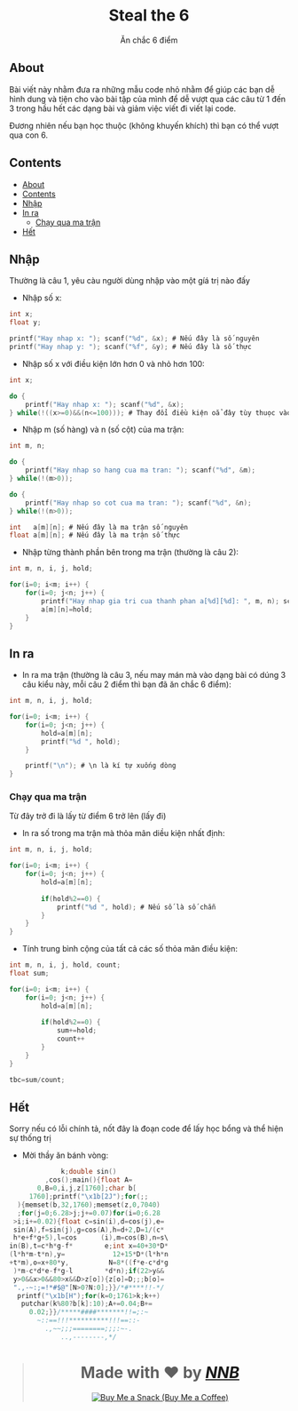 
<h1 align="center">Steal the 6</h1>
<p align="center">Ăn chắc 6 điểm</p>


## About

Bài viết này nhằm đưa ra những mẫu code nhỏ nhằm để giúp các bạn dễ hình dung và tiện cho vào bài tập của mình để dễ vượt qua các câu từ 1 đến 3 trong hầu hết các dạng bài và giảm việc viết đi viết lại code.

Đương nhiên nếu bạn học thuộc (không khuyến khích) thì bạn có thể vượt qua con 6.

## Contents
- [About](#about)
- [Contents](#contents)
- [Nhập](#nhập)
- [In ra](#in-ra)
  - [Chạy qua ma trận](#chạy-qua-ma-trận)
- [Hết](#hết)

## Nhập

Thường là câu 1, yêu càu người dùng nhập vào một gíá trị nào đấy

- Nhập số x:

```c
int x;
float y;

printf("Hay nhap x: "); scanf("%d", &x); # Nếu đây là số nguyên
printf("Hay nhap y: "); scanf("%f", &y); # Nếu đây là số thực
```

- Nhập số x với điều kiện lớn hơn 0 và nhỏ hơn 100:

```c
int x;

do {
	printf("Hay nhap x: "); scanf("%d", &x);
} while(!((x>=0)&&(n<=100))); # Thay đổi điều kiện oẳ đây tùy thuọc vào yêu cầu của đề bài
```

- Nhập m (số hàng) và n (số cột) của ma trận:

```c
int m, n;

do {
	printf("Hay nhap so hang cua ma tran: "); scanf("%d", &m);
} while(!(m>0));

do {
	printf("Hay nhap so cot cua ma tran: "); scanf("%d", &n);
} while(!(n>0));

int   a[m][n]; # Nếu đây là ma trận số nguyên
float a[m][n]; # Nếu đây là ma trận số thực
```

- Nhập từng thành phần bên trong ma trận (thường là câu 2):

```c
int m, n, i, j, hold;

for(i=0; i<m; i++) {
	for(i=0; j<n; j++) {
		printf("Hay nhap gia tri cua thanh phan a[%d][%d]: ", m, n); scanf("%d", &hold);
		a[m][n]=hold;
	}
}
```

## In ra

- In ra ma trận (thường là câu 3, nếu may mán mà vào dạng bài có dúng 3 câu kiểu này, mỗi câu 2 điểm thì bạn đã ăn chắc 6 điểm):

```c
int m, n, i, j, hold;

for(i=0; i<m; i++) {
	for(i=0; j<n; j++) {
		hold=a[m][n];
		printf("%d ", hold);
	}

	printf("\n"); # \n là kí tự xuống dòng
}
```

### Chạy qua ma trận

Từ đây trở đi là lấy từ điểm 6 trở lên (lấy đi)

- In ra số trong ma trận mà thỏa mãn diều kiện nhất định:

```c
int m, n, i, j, hold;

for(i=0; i<m; i++) {
	for(i=0; j<n; j++) {
		hold=a[m][n];
		
		if(hold%2==0) {
			printf("%d ", hold); # Nếu số là số chẵn
		}
	}
}
```

- Tính trung bình cộng của tất cả các số thỏa mãn điều kiện:

```c
int m, n, i, j, hold, count;
float sum;

for(i=0; i<m; i++) {
	for(i=0; j<n; j++) {
		hold=a[m][n];
		
		if(hold%2==0) {
			sum+=hold;
			count++
		}
	}
}

tbc=sum/count;
```

## Hết

Sorry nếu có lỗi chính tả, nốt đây là đoạn code để lấy học bổng và thể hiện sự thống trị

- Mời thầy ăn bánh vòng:

```c
             k;double sin()
         ,cos();main(){float A=
       0,B=0,i,j,z[1760];char b[
     1760];printf("\x1b[2J");for(;;
  ){memset(b,32,1760);memset(z,0,7040)
  ;for(j=0;6.28>j;j+=0.07)for(i=0;6.28
 >i;i+=0.02){float c=sin(i),d=cos(j),e=
 sin(A),f=sin(j),g=cos(A),h=d+2,D=1/(c*
 h*e+f*g+5),l=cos      (i),m=cos(B),n=s\
in(B),t=c*h*g-f*        e;int x=40+30*D*
(l*h*m-t*n),y=            12+15*D*(l*h*n
+t*m),o=x+80*y,          N=8*((f*e-c*d*g
 )*m-c*d*e-f*g-l        *d*n);if(22>y&&
 y>0&&x>0&&80>x&&D>z[o]){z[o]=D;;;b[o]=
 ".,-~:;=!*#$@"[N>0?N:0];}}/*#****!!-*/
  printf("\x1b[H");for(k=0;1761>k;k++)
   putchar(k%80?b[k]:10);A+=0.04;B+=
     0.02;}}/*****####*******!!=;:~
       ~::==!!!**********!!!==::-
         .,~~;;;========;;;:~-.
             ..,--------,*/
```

> <h1 align="center">Made with ❤️ by <a href="https://github.com/NNBnh"><i>NNB</i></a></h1>
>
> <p align="center"><a href="https://www.buymeacoffee.com/nnbnh"><img src="https://img.shields.io/badge/buy_me_a_coffee%20-%23F7CA88.svg?logo=buy-me-a-coffee&logoColor=333333&style=for-the-badge" alt="Buy Me a Snack (Buy Me a Coffee)"></p>
